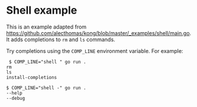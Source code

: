 # Shell example

This is an example adapted from
<https://github.com/alecthomas/kong/blob/master/_examples/shell/main.go>. It
adds completions to `rm` and `ls` commands.

Try completions using the `COMP_LINE` environment variable. For example:

```shell
 $ COMP_LINE="shell " go run .
rm
ls
install-completions

$ COMP_LINE="shell -" go run .
--help
--debug
```
